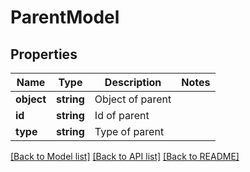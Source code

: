 # ParentModel

## Properties
Name | Type | Description | Notes
------------ | ------------- | ------------- | -------------
**object** | **string** | Object of parent | 
**id** | **string** | Id of parent | 
**type** | **string** | Type of parent | 

[[Back to Model list]](../README.md#documentation-for-models) [[Back to API list]](../README.md#documentation-for-api-endpoints) [[Back to README]](../../README.md)


